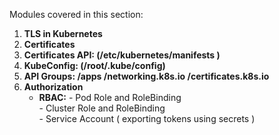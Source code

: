Modules covered in this section:

1. **TLS in Kubernetes**
2. **Certificates**
3. **Certificates API:    (/etc/kubernetes/manifests )**
4. **KubeConfig: (/root/.kube/config)**
5. **API Groups: /apps  /networking.k8s.io  /certificates.k8s.io**
6. **Authorization**
    - **RBAC:**  - Pod Role and RoleBinding <br />
                 - Cluster Role and RoleBinding <br />
                 - Service Account (  exporting tokens using secrets ) <br />